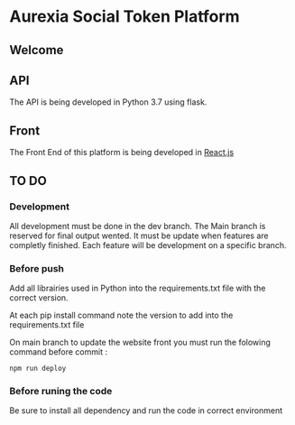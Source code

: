 # Aurexia Social Token Platform

## Welcome 

## API

The API is being developed in Python 3.7 using flask.

## Front

The Front End of this platform is being developed in [React.js](https://fr.reactjs.org/docs/getting-started.html)

## TO DO

### Development

All development must be done in the dev branch.
The Main branch is reserved for final output wented. It must be update when features are completly finished. Each feature will be development on a specific branch.

### Before push

Add all librairies used in Python into the requirements.txt file with the correct version.

At each pip install command note the version to add into the requirements.txt file

On main branch to update the website front you must run the folowing command before commit :

```command
npm run deploy
```

### Before runing the code

Be sure to install all dependency and run the code in correct environment
